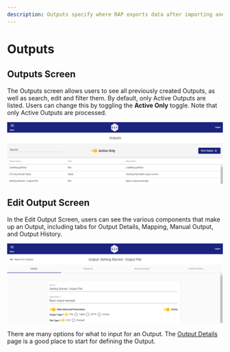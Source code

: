 ```yaml
---
description: Outputs specify where RAP exports data after importing and transforming it.
---
```


# Outputs

## Outputs Screen

The Outputs screen allows users to see all previously created Outputs, as well as search, edit and filter them. By default, only Active Outputs are listed. Users can change this by toggling the **Active Only** toggle. Note that only Active Outputs are processed.

![Outputs Screen](../../.gitbook/assets/image%20%28214%29.png)

## Edit Output Screen

In the Edit Output Screen, users can see the various components that make up an Output, including tabs for Output Details, Mapping, Manual Output, and Output History.

![Output Details Screen](../../.gitbook/assets/image%20%28141%29.png)

There are many options for what to input for an Output. The [Output Details](details.md) page is a good place to start for defining the Output.

